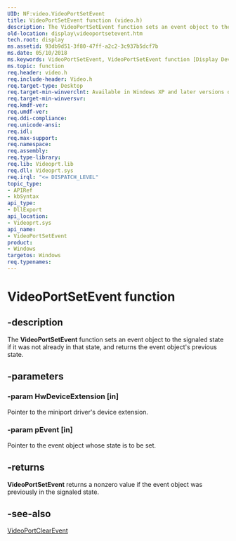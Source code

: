 ```yaml
---
UID: NF:video.VideoPortSetEvent
title: VideoPortSetEvent function (video.h)
description: The VideoPortSetEvent function sets an event object to the signaled state if it was not already in that state, and returns the event object's previous state.
old-location: display\videoportsetevent.htm
tech.root: display
ms.assetid: 93db9d51-3f80-47ff-a2c2-3c937b5dcf7b
ms.date: 05/10/2018
ms.keywords: VideoPortSetEvent, VideoPortSetEvent function [Display Devices], VideoPort_Functions_8efce2e2-f5e7-402a-a5bf-03c23ac85992.xml, display.videoportsetevent, video/VideoPortSetEvent
ms.topic: function
req.header: video.h
req.include-header: Video.h
req.target-type: Desktop
req.target-min-winverclnt: Available in Windows XP and later versions of the Windows operating systems.
req.target-min-winversvr: 
req.kmdf-ver: 
req.umdf-ver: 
req.ddi-compliance: 
req.unicode-ansi: 
req.idl: 
req.max-support: 
req.namespace: 
req.assembly: 
req.type-library: 
req.lib: Videoprt.lib
req.dll: Videoprt.sys
req.irql: "<= DISPATCH_LEVEL"
topic_type:
- APIRef
- kbSyntax
api_type:
- DllExport
api_location:
- Videoprt.sys
api_name:
- VideoPortSetEvent
product:
- Windows
targetos: Windows
req.typenames: 
---
```


# VideoPortSetEvent function


## -description


The <b>VideoPortSetEvent</b> function sets an event object to the signaled state if it was not already in that state, and returns the event object's previous state.


## -parameters




### -param HwDeviceExtension [in]

Pointer to the miniport driver's device extension.


### -param pEvent [in]

Pointer to the event object whose state is to be set.


## -returns



<b>VideoPortSetEvent</b> returns a nonzero value if the event object was previously in the signaled state.




## -see-also




<a href="https://msdn.microsoft.com/library/windows/hardware/ff570284">VideoPortClearEvent</a>
 

 

